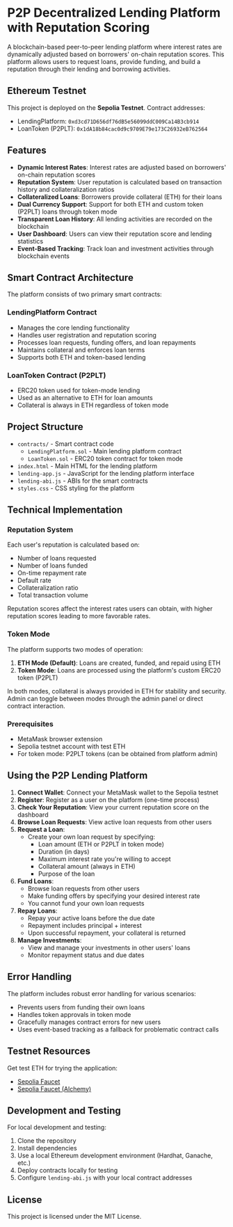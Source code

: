 # P2P Decentralized Lending Platform with Reputation Scoring

A blockchain-based peer-to-peer lending platform where interest rates are dynamically adjusted based on borrowers' on-chain reputation scores. This platform allows users to request loans, provide funding, and build a reputation through their lending and borrowing activities.

## Ethereum Testnet
This project is deployed on the **Sepolia Testnet**. Contract addresses:
- LendingPlatform: `0xd3cd71D656df76dB5e56099ddC009Ca14B3cb914`
- LoanToken (P2PLT): `0x1dA18b84cac0d9c9709E79e173C26932eB762564`

## Features

- **Dynamic Interest Rates**: Interest rates are adjusted based on borrowers' on-chain reputation scores
- **Reputation System**: User reputation is calculated based on transaction history and collateralization ratios
- **Collateralized Loans**: Borrowers provide collateral (ETH) for their loans
- **Dual Currency Support**: Support for both ETH and custom token (P2PLT) loans through token mode
- **Transparent Loan History**: All lending activities are recorded on the blockchain
- **User Dashboard**: Users can view their reputation score and lending statistics
- **Event-Based Tracking**: Track loan and investment activities through blockchain events

## Smart Contract Architecture

The platform consists of two primary smart contracts:

### LendingPlatform Contract
- Manages the core lending functionality
- Handles user registration and reputation scoring
- Processes loan requests, funding offers, and loan repayments
- Maintains collateral and enforces loan terms
- Supports both ETH and token-based lending

### LoanToken Contract (P2PLT)
- ERC20 token used for token-mode lending
- Used as an alternative to ETH for loan amounts
- Collateral is always in ETH regardless of token mode

## Project Structure

- `contracts/` - Smart contract code
  - `LendingPlatform.sol` - Main lending platform contract
  - `LoanToken.sol` - ERC20 token contract for token mode
- `index.html` - Main HTML for the lending platform
- `lending-app.js` - JavaScript for the lending platform interface
- `lending-abi.js` - ABIs for the smart contracts
- `styles.css` - CSS styling for the platform

## Technical Implementation

### Reputation System
Each user's reputation is calculated based on:
- Number of loans requested
- Number of loans funded
- On-time repayment rate
- Default rate
- Collateralization ratio
- Total transaction volume

Reputation scores affect the interest rates users can obtain, with higher reputation scores leading to more favorable rates.

### Token Mode
The platform supports two modes of operation:

1. **ETH Mode (Default)**: Loans are created, funded, and repaid using ETH
2. **Token Mode**: Loans are processed using the platform's custom ERC20 token (P2PLT)

In both modes, collateral is always provided in ETH for stability and security. Admin can toggle between modes through the admin panel or direct contract interaction.

### Prerequisites

- MetaMask browser extension
- Sepolia testnet account with test ETH
- For token mode: P2PLT tokens (can be obtained from platform admin)

## Using the P2P Lending Platform

1. **Connect Wallet**: Connect your MetaMask wallet to the Sepolia testnet
2. **Register**: Register as a user on the platform (one-time process)
3. **Check Your Reputation**: View your current reputation score on the dashboard
4. **Browse Loan Requests**: View active loan requests from other users
5. **Request a Loan**: 
   - Create your own loan request by specifying:
     - Loan amount (ETH or P2PLT in token mode)
     - Duration (in days)
     - Maximum interest rate you're willing to accept
     - Collateral amount (always in ETH)
     - Purpose of the loan
6. **Fund Loans**: 
   - Browse loan requests from other users
   - Make funding offers by specifying your desired interest rate
   - You cannot fund your own loan requests
7. **Repay Loans**: 
   - Repay your active loans before the due date
   - Repayment includes principal + interest
   - Upon successful repayment, your collateral is returned
8. **Manage Investments**: 
   - View and manage your investments in other users' loans
   - Monitor repayment status and due dates

## Error Handling

The platform includes robust error handling for various scenarios:
- Prevents users from funding their own loans
- Handles token approvals in token mode
- Gracefully manages contract errors for new users
- Uses event-based tracking as a fallback for problematic contract calls

## Testnet Resources

Get test ETH for trying the application:
- [Sepolia Faucet](https://cloud.google.com/application/web3/faucet/ethereum/sepolia)
- [Sepolia Faucet (Alchemy)](https://www.alchemy.com/faucets/ethereum-sepolia)

## Development and Testing

For local development and testing:

1. Clone the repository
2. Install dependencies
3. Use a local Ethereum development environment (Hardhat, Ganache, etc.)
4. Deploy contracts locally for testing
5. Configure `lending-abi.js` with your local contract addresses

## License

This project is licensed under the MIT License.
